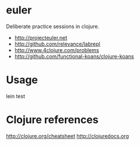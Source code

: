 # euler

Deliberate practice sessions in clojure. 

* http://projecteuler.net
* http://github.com/relevance/labrepl
* http://www.4clojure.com/problems
* http://github.com/functional-koans/clojure-koans

# Usage

lein test 

# Clojure references

http://clojure.org/cheatsheet
http://clojuredocs.org